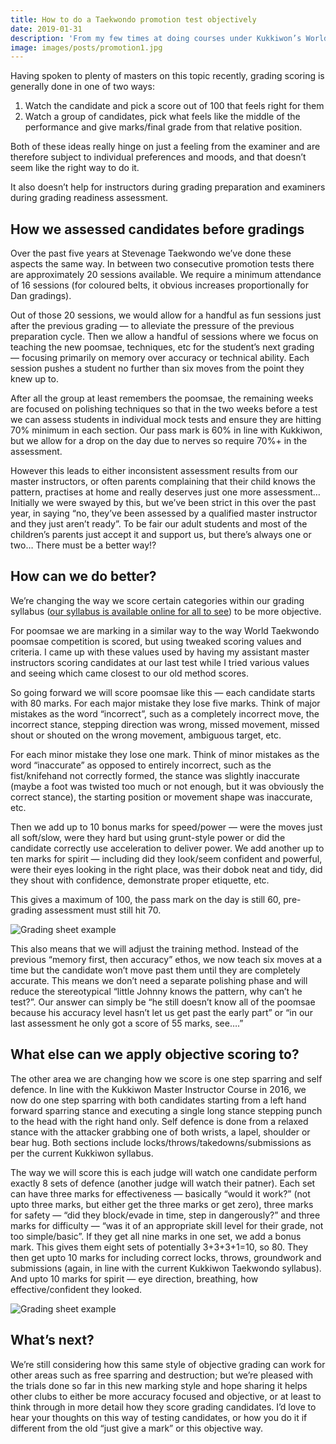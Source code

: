 ```yaml
---
title: How to do a Taekwondo promotion test objectively
date: 2019-01-31
description: 'From my few times at doing courses under Kukkiwon’s World Taekwondo Academy and from my instructor Grandmaster Pan, I’ve learnt that a lot of Taekwondo practitioners around the world treat poomsae as just a series of kicks, punches, etc.'
image: images/posts/promotion1.jpg
---
```


Having spoken to plenty of masters on this topic recently, grading scoring is generally done in one of two ways:

1. Watch the candidate and pick a score out of 100 that feels right for them
2. Watch a group of candidates, pick what feels like the middle of the performance and give marks/final grade from that relative position.

Both of these ideas really hinge on just a feeling from the examiner and are therefore subject to individual preferences and moods, and that doesn’t seem like the right way to do it.

It also doesn’t help for instructors during grading preparation and examiners during grading readiness assessment.

## How we assessed candidates before gradings

Over the past five years at Stevenage Taekwondo we’ve done these aspects the same way. In between two consecutive promotion tests there are approximately 20 sessions available. We require a minimum attendance of 16 sessions (for coloured belts, it obvious increases proportionally for Dan gradings).

Out of those 20 sessions, we would allow for a handful as fun sessions just after the previous grading — to alleviate the pressure of the previous preparation cycle. Then we allow a handful of sessions where we focus on teaching the new poomsae, techniques, etc for the student’s next grading — focusing primarily on memory over accuracy or technical ability. Each session pushes a student no further than six moves from the point they knew up to.

After all the group at least remembers the poomsae, the remaining weeks are focused on polishing techniques so that in the two weeks before a test we can assess students in individual mock tests and ensure they are hitting 70% minimum in each section. Our pass mark is 60% in line with Kukkiwon, but we allow for a drop on the day due to nerves so require 70%+ in the assessment.

However this leads to either inconsistent assessment results from our master instructors, or often parents complaining that their child knows the pattern, practises at home and really deserves just one more assessment… Initially we were swayed by this, but we’ve been strict in this over the past year, in saying “no, they’ve been assessed by a qualified master instructor and they just aren’t ready”. To be fair our adult students and most of the children’s parents just accept it and support us, but there’s always one or two… There must be a better way!?

## How can we do better?

We’re changing the way we score certain categories within our grading syllabus ([our syllabus is available online for all to see](https://www.stevenagetaekwondo.co.uk/downloads/syllabus.pdf)) to be more objective.

For poomsae we are marking in a similar way to the way World Taekwondo poomsae competition is scored, but using tweaked scoring values and criteria. I came up with these values used by having my assistant master instructors scoring candidates at our last test while I tried various values and seeing which came closest to our old method scores.

So going forward we will score poomsae like this — each candidate starts with 80 marks. For each major mistake they lose five marks. Think of major mistakes as the word “incorrect”, such as a completely incorrect move, the incorrect stance, stepping direction was wrong, missed movement, missed shout or shouted on the wrong movement, ambiguous target, etc.

For each minor mistake they lose one mark. Think of minor mistakes as the word “inaccurate” as opposed to entirely incorrect, such as the fist/knifehand not correctly formed, the stance was slightly inaccurate (maybe a foot was twisted too much or not enough, but it was obviously the correct stance), the starting position or movement shape was inaccurate, etc.

Then we add up to 10 bonus marks for speed/power — were the moves just all soft/slow, were they hard but using grunt-style power or did the candidate correctly use acceleration to deliver power. We add another up to ten marks for spirit — including did they look/seem confident and powerful, were their eyes looking in the right place, was their dobok neat and tidy, did they shout with confidence, demonstrate proper etiquette, etc.

This gives a maximum of 100, the pass mark on the day is still 60, pre-grading assessment must still hit 70.

![Grading sheet example](/images/posts/promotion2.png "Example section from our grading sheet for judging a candidate’s poomsae performance")

This also means that we will adjust the training method. Instead of the previous “memory first, then accuracy” ethos, we now teach six moves at a time but the candidate won’t move past them until they are completely accurate. This means we don’t need a separate polishing phase and will reduce the stereotypical “little Johnny knows the pattern, why can’t he test?”. Our answer can simply be “he still doesn’t know all of the poomsae because his accuracy level hasn’t let us get past the early part” or “in our last assessment he only got a score of 55 marks, see….”

## What else can we apply objective scoring to?

The other area we are changing how we score is one step sparring and self defence. In line with the Kukkiwon Master Instructor Course in 2016, we now do one step sparring with both candidates starting from a left hand forward sparring stance and executing a single long stance stepping punch to the head with the right hand only. Self defence is done from a relaxed stance with the attacker grabbing one of both wrists, a lapel, shoulder or bear hug. Both sections include locks/throws/takedowns/submissions as per the current Kukkiwon syllabus.

The way we will score this is each judge will watch one candidate perform exactly 8 sets of defence (another judge will watch their patner). Each set can have three marks for effectiveness — basically “would it work?” (not upto three marks, but either get the three marks or get zero), three marks for safety — “did they block/evade in time, step in dangerously?” and three marks for difficulty — “was it of an appropriate skill level for their grade, not too simple/basic”. If they get all nine marks in one set, we add a bonus mark. This gives them eight sets of potentially 3+3+3+1=10, so 80. They then get upto 10 marks for including correct locks, throws, groundwork and submissions (again, in line with the current Kukkiwon Taekwondo syllabus). And upto 10 marks for spirit — eye direction, breathing, how effective/confident they looked.

![Grading sheet example](/images/posts/promotion3.png "Example section from our grading sheet for judging a candidate’s one-step or self-defence performance")

## What’s next?

We’re still considering how this same style of objective grading can work for other areas such as free sparring and destruction; but we’re pleased with the trials done so far in this new marking style and hope sharing it helps other clubs to either be more accuracy focused and objective, or at least to think through in more detail how they score grading candidates. I’d love to hear your thoughts on this way of testing candidates, or how you do it if different from the old “just give a mark” or this objective way.
